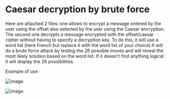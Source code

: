 # Caesar decryption by brute force

Here are attached 2 files: one allows to encrypt a message entered by the user using the offset also selected by the user using the Caesar encryption. The second one decrypts a message encrypted with the offset/caesar cipher without having to specify a decryption key. To do this, it will use a word list (here French but replace it with the word list of your choice).It will do a brute force attack by testing the 26 possible moves and will reveal the most likely solution based on the word list. If it doesn't find anything logical it will display the 26 possibilities.

Example of use :

![image](https://github.com/AymericF9/Chiffrement_cesar/assets/95702319/bf3dd647-d277-44a0-847c-7cb80ea9eb63)



![image](https://github.com/AymericF9/Chiffrement_cesar/assets/95702319/3e4dc179-ead2-4b12-b209-09d64abb85a8)
